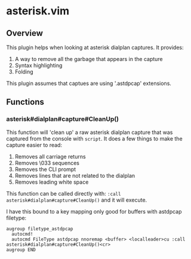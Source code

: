 # asterisk.vim

## Overview
This plugin helps when looking at asterisk dialplan captures. It provides:
1. A way to remove all the garbage that appears in the capture
1. Syntax highlighting
1. Folding

This plugin assumes that captues are using '.astdpcap' extensions.

## Functions
### asterisk#dialplan#capture#CleanUp()
This function will 'clean up' a raw asterisk dialplan capture that was captured from the console with ```script```. 
It does a few things to make the capture easier to read:
1. Removes all carriage returns
1. Removes \033 sequences
1. Removes the CLI prompt
1. Removes lines that are not related to the dialplan
1. Removes leading white space

This function can be called directly with:
```:call asterisk#dialplan#capture#CleanUp()``` 
and it will execute. 

I have this bound to a key mapping only good for buffers with astdpcap filetype:
```
augroup filetype_astdpcap
  autocmd!
  autocmd FileType astdpcap nnoremap <buffer> <localleader>cu :call asterisk#dialplan#capture#CleanUp()<cr>
augroup END
```
